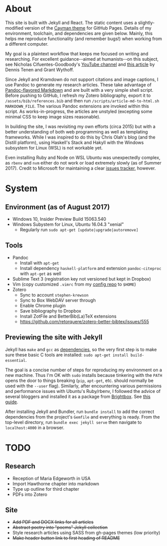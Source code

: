 About
=====
This site is built with Jekyll and React. The static content uses a slightly-
modified version of the [Cayman theme](https://pages-themes.github.io/cayman/) for GitHub Pages. Details of my environment, toolchain, and dependencies are given below. Mainly, this helps me reproduce functionality (and remember bugs!) when working from a different computer.

My goal is a plaintext workflow that keeps me focused on writing and researching. For excellent guidance--aimed at humanists--on this subject, see Nicholas Cifuentes-Goodbody's [YouTube channel](https://www.youtube.com/channel/UCYspUZGexLdDLjHRkuERQlg) and [this article](https://programminghistorian.org/lessons/sustainable-authorship-in-plain-text-using-pandoc-and-markdown) by Dennis Tenen and Grant Wythoff.

Since Jekyll and Kramdown do not support citations and image captions, I use Pandoc to generate my research articles. These take advantage of [Pandoc-flavored Markdown](http://pandoc.org/MANUAL.html#pandocs-markdown) and are built with a very simple shell script. Before pushing to GitHub, I refresh my Zotero bibliography, export it to `/assets/bib/references.bib` and then run `/scripts/article-md-to-html.sh MARKDOWN_FILE`. The various Pandoc extensions are invoked within this script. As works-in-progress, the articles are unstyled (excepting some minimal CSS to keep image sizes reasonable).

In building the site, I was revisiting my own efforts (circa 2015) but with a better understanding of both web programming as well as templating frameworks. While I was inspired to do this by Chris Olah's blog (and the Distill platform), using Haskell's Stack and Hakyll with the Windows subsystem for Linux (WSL) is not workable yet.

Even installing Ruby and Node on WSL Ubuntu was unexpectedly complex, as `rbenv` and `nvm` either do not work or load extremely slowly (as of Summer 2017). Credit to Microsoft for maintaining a clear [issues tracker](https://github.com/Microsoft/BashOnWindows/issues), however. 


System
======

Environment (as of August 2017)
-------------------------------
* Windows 10, Insider Preview Build 15063.540
* Windows Subystem for Linux, Ubuntu 16.04.3 "xenial"
	- Regularly run `sudo apt-get [update|upgrade|autoremove]`

Tools
-----
* Pandoc
	- Install with `apt-get`
	- Install dependency `haskell-platform` and extension `pandoc-citeproc` with `apt-get` as well
* Sublime Text 3 (registration key not versioned but kept in Dropbox)
* Vim (copy customized `.vimrc` from my [config repo](https://github.com/StephenKrewson/config) to `$HOME`)
* Zotero
	- Sync to account `stephen-krewson`
	- Sync to Box WebDAV server through 
	- Enable Chrome plugin
	- Save bibliography to Dropbox
	- Install ZotFile and BetterBib(La)TeX extensions
	- https://github.com/retorquere/zotero-better-bibtex/issues/555

Previewing the site with Jekyll
-------------------------------
Jekyll has `make` and `gcc` as [dependencies](https://jekyllrb.com/docs/installation/), so the very first step is to make sure these basic C tools are installed: `sudo apt-get install build-essential`.

The goal is a concise number of steps for reproducing my environment on a new machine. Thus I'm OK with `sudo` installs because tinkering with the `PATH` opens the door to things breaking (`pip`, `apt-get`, etc. should normally be used with the `--user` flag). Similarly, after encountering various permissions and performance issues with Ubuntu's Ruby/rbenv, I followed the advice of several bloggers and installed it as a package from [Brightbox](https://www.brightbox.com/docs/ruby/ubuntu/). See [this guide](https://ntsystems.it/post/Jekyll-on-WSL).

After installing Jekyll and Bundler, run `bundle install` to add the correct dependencies from the project's `Gemfile` and everything is ready. From the top-level directory, run `bundle exec jekyll serve` then navigate to `localhost:4000` in a browser.


TODO
====

Research
--------
* Reception of Maria Edgeworth in USA
* Import Hawthorne chapter into markdown
* Type up outline for third chapter
* PDFs into Zotero

Site
----
* ~~Add PDF and DOCX links for all articles~~
* ~~Abstract poetry into "poems" Jekyll collection~~
* Style research articles using SASS from gh-pages themes (low priority)
* ~~Make header button link to first heading of README~~
